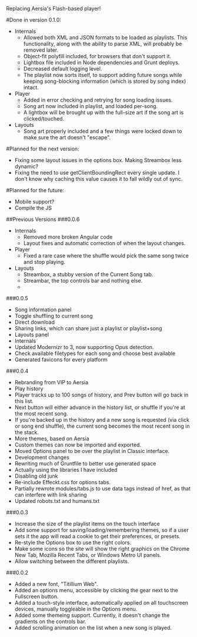 Replacing Aersia's Flash-based player!

#Done in version 0.1.0:
* Internals
    * Allowed both XML and JSON formats to be loaded as playlists. This functionality, along with the ability to parse XML, will probably be removed later.
    * Object-fit polyfill included, for browsers that don't support it.
    * Lightbox file included in Node dependencies and Grunt deploys.
    * Decreased default logging level.
    * The playlist now sorts itself, to support adding future songs while keeping song-blocking information (which is stored by song index) intact.
* Player
    * Added in error checking and retrying for song loading issues.
    * Song art now included in playlist, and loaded per-song.
    * A lightbox will be brought up with the full-size art if the song art is clicked/touched.
* Layouts
    * Song art properly included and a few things were locked down to make sure the art doesn't "escape".


#Planned for the next version:
* Fixing some layout issues in the options box. Making Streambox less dynamic?
* Fixing the need to use getClientBoundingRect every single update. I don't know why caching this value causes it to fall wildly out of sync.

#Planned for the future:
* Mobile support?
* Compile the JS

##Previous Versions
###0.0.6
* Internals
    * Removed more broken Angular code
    * Layout fixes and automatic correction of when the layout changes.
* Player
    * Fixed a rare case where the shuffle would pick the same song twice and stop playing.
* Layouts
    * Streambox, a stubby version of the Current Song tab.
    * Streambar, the top controls bar and nothing else.
    *
###0.0.5
* Song information panel
 * Toggle shuffling to current song
 * Direct download
 * Sharing links, which can share just a playlist or playlist+song
* Layouts panel
* Internals
 * Updated Modernizr to 3, now supporting Opus detection.
 * Check available filetypes for each song and choose best available
 * Generated favicons for every platform

###0.0.4
* Rebranding from VIP to Aersia
* Play history
 * Player tracks up to 100 songs of history, and Prev button will go back in this list.
 * Next button will either advance in the history list, or shuffle if you're at the most recent song.
 * If you're backed up in the history and a new song is requested (via click or song end shuffle), the current song becomes the most recent song in the stack.
* More themes, based on Aersia
* Custom themes can now be imported and exported.
* Moved Options panel to be over the playlist in Classic interface.
* Development changes
 * Rewriting much of Gruntfile to better use generated space
 * Actually using the libraries I have included
 * Disabling old junk
* Re-include Effeckt.css for options tabs.
 * Partially rewrote modules/tabs.js to use data tags instead of href, as that can interfere with link sharing
* Updated robots.txt and humans.txt

###0.0.3
* Increase the size of the playlist items on the touch interface
* Add some support for saving/loading/remembering themes, so if a user sets it the app will read a cookie to get their preferences, or presets.
* Re-style the Options box to use the right colors.
* Make some icons so the site will show the right graphics on the Chrome New Tab, Mozilla Recent Tabs, or Windows Metro UI panels.
* Allow switching between the different playlists.

###0.0.2
* Added a new font, "Titillium Web".
* Added an options menu, accessible by clicking the gear next to the Fullscreen button.
* Added a touch-style interface, automatically applied on all touchscreen devices, manually toggleable in the Options menu.
* Added some themeing support. Currently, it doesn't change the gradients on the controls bar.
* Added scrolling animation on the list when a new song is played.
